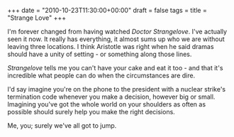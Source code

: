 +++
date = "2010-10-23T11:30:00+00:00"
draft = false
tags = 
title = "Strange Love"
+++
<p>I'm forever changed from having watched <em>Doctor Strangelove</em>. I've actually seen it now. It really has everything, it almost sums up who we are without leaving three locations. I think Aristotle was right when he said dramas should have a unity of setting - or something along those lines.</p>&#13;
<p><em>Strangelove</em> tells me you can't have your cake and eat it too - and that it's incredible what people can do when the circumstances are dire.</p>&#13;
<p>I'd say imagine you're on the phone to the president with a nuclear strike's termination code whenever you make a decision, however big or small. Imagining you've got the whole world on your shoulders as often as possible should surely help you make the right decisions.</p>&#13;
<p>Me, you; surely we've all got to jump.</p> 